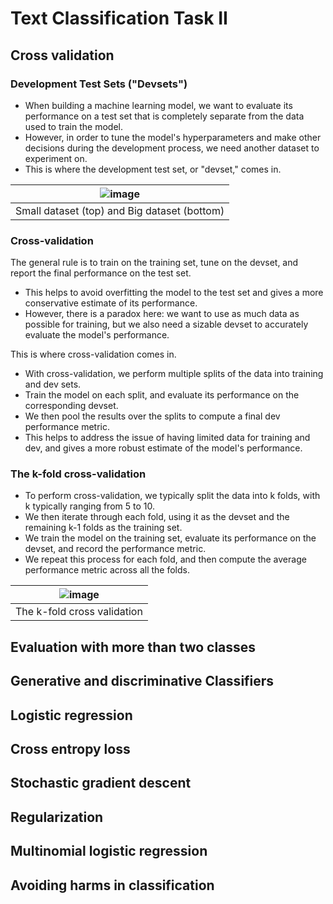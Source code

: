 # Text Classification Task II

## Cross validation

### Development Test Sets ("Devsets")

- When building a machine learning model, we want to evaluate its performance on a test set that is completely separate from the data used to train the model. 
- However, in order to tune the model's hyperparameters and make other decisions during the development process, we need another dataset to experiment on. 
- This is where the development test set, or "devset," comes in.

|![image](https://user-images.githubusercontent.com/19381768/228711049-bb6ac36a-170d-4205-80f0-478e35b79dd1.png)|
|:--:|
|Small dataset (top) and Big dataset (bottom)|

### Cross-validation
The general rule is to train on the training set, tune on the devset, and report the final performance on the test set. 
- This helps to avoid overfitting the model to the test set and gives a more conservative estimate of its performance. 
- However, there is a paradox here: we want to use as much data as possible for training, but we also need a sizable devset to accurately evaluate the model's performance.

This is where cross-validation comes in. 
- With cross-validation, we perform multiple splits of the data into training and dev sets.
- Train the model on each split, and evaluate its performance on the corresponding devset. 
- We then pool the results over the splits to compute a final dev performance metric. 
- This helps to address the issue of having limited data for training and dev, and gives a more robust estimate of the model's performance.

### The k-fold cross-validation
- To perform cross-validation, we typically split the data into k folds, with k typically ranging from 5 to 10. 
- We then iterate through each fold, using it as the devset and the remaining k-1 folds as the training set. 
- We train the model on the training set, evaluate its performance on the devset, and record the performance metric. 
- We repeat this process for each fold, and then compute the average performance metric across all the folds.

|![image](https://user-images.githubusercontent.com/19381768/228710404-c93b39c9-68ad-4223-a12d-3a5cebbad23e.png)|
|:--:|
|The k-fold cross validation|

## Evaluation with more than two classes

## Generative and discriminative Classifiers
## Logistic regression
## Cross entropy loss
## Stochastic gradient descent
## Regularization
## Multinomial logistic regression
## Avoiding harms in classification
